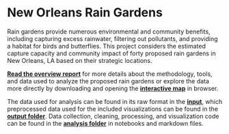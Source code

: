 # New Orleans Rain Gardens

Rain gardens provide numerous environmental and community benefits, including capturing excess rainwater, filtering out pollutants, and providing a habitat for birds and butterflies. This project considers the estimated capture capacity and community impact of forty proposed rain gardens in New Orleans, LA based on their strategic locations.

**[Read the overview report](/raingardens_report.pdf)** for more details about the methodology, tools, and data used to analyze the proposed rain gardens or explore the data more directly by downloading and opening the **[interactive map](/raingardens_map.html)** in browser.

The data used for analysis can be found in its raw format in the **[input](/data/input)**, which preprocessed data used for the included visualizations can be found in the **[output folder](/data/output)**. Data collection, cleaning, processing, and visualization code can be found in the **[analysis folder](/analysis)** in notebooks and markdown files.